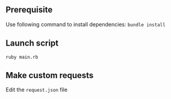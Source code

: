 ## Prerequisite
Use following command to install dependencies:
`bundle install`

## Launch script
`ruby main.rb`

## Make custom requests
Edit the `request.json` file
